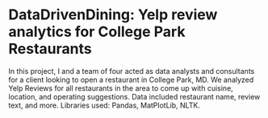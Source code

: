# DataDrivenDining: Yelp review analytics for College Park Restaurants
In this project, I and a team of four acted as data analysts and consultants for a client looking to open a restaurant in College Park, MD. We analyzed Yelp Reviews for all restaurants in the area to come up with cuisine, location, and operating suggestions. Data included restaurant name, review text, and more. 
Libraries used: Pandas, MatPlotLib, NLTK.
